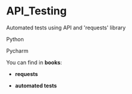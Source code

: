 # API_Testing
 
Automated tests using API and 'requests' library

Python

Pycharm

You can find in **books**:

* **requests**

* **automated tests**

